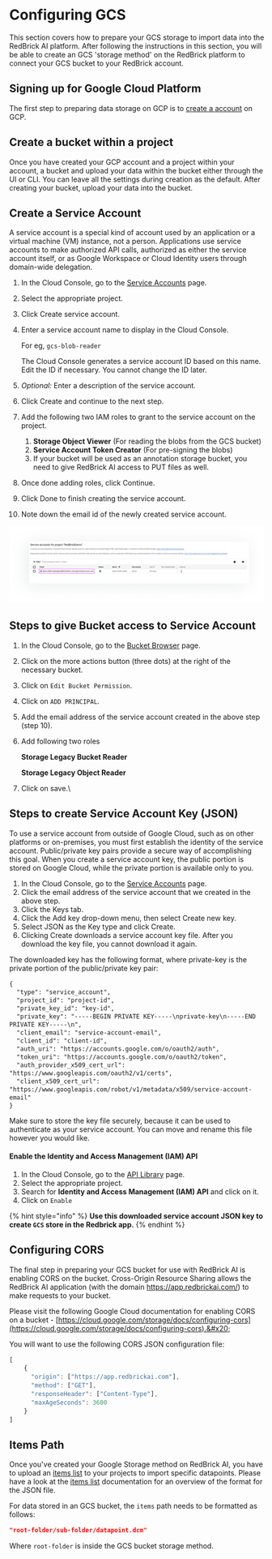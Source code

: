 # Configuring GCS

This section covers how to prepare your GCS storage to import data into the RedBrick AI platform. After following the instructions in this section, you will be able to create an GCS  'storage method' on the RedBrick platform to connect your GCS bucket to your RedBrick account.

## Signing up for Google Cloud Platform

The first step to preparing data storage on GCP is to [create a account](https://cloud.google.com/) on GCP.

## Create a bucket within a project

Once you have created your GCP account and a project within your account, a bucket and upload your data within the bucket either through the UI or CLI. You can leave all the settings during creation as the default. After creating your bucket, upload your data into the bucket.&#x20;

## Create a Service Account

A service account is a special kind of account used by an application or a virtual machine (VM) instance, not a person. Applications use service accounts to make authorized API calls, authorized as either the service account itself, or as Google Workspace or Cloud Identity users through domain-wide delegation.

1. In the Cloud Console, go to the [Service Accounts](https://console.cloud.google.com/iam-admin/serviceaccounts) page.
2. Select the appropriate project.
3. Click Create service account.
4.  Enter a service account name to display in the Cloud Console.

    For eg, `gcs-blob-reader`

    The Cloud Console generates a service account ID based on this name. Edit the ID if necessary. You cannot change the ID later.
5. _Optional:_ Enter a description of the service account.
6. Click Create and continue to the next step.
7. Add the following two IAM roles to grant to the service account on the project.
   1. **Storage Object Viewer** (For reading the blobs from the GCS bucket)
   2. **Service Account Token Creator** (For pre-signing the blobs)
   3. If your bucket will be used as an annotation storage bucket, you need to give RedBrick AI access to PUT files as well.&#x20;
8. Once done adding roles, click Continue.
9. Click Done to finish creating the service account.
10. Note down the email id of the newly created service account.

![](<../../.gitbook/assets/Screen Shot 2021-05-26 at 10.31 1 (1).png>)

## Steps to give Bucket access to Service Account

1. In the Cloud Console, go to the [Bucket Browser](https://console.cloud.google.com/storage/browser) page.
2. Click on the more actions button (three dots) at the right of the necessary bucket.
3. Click on `Edit Bucket Permission`.
4. Click on `ADD PRINCIPAL`.
5. Add the email address of the service account created in the above step (step 10).
6.  Add following two roles

    **Storage Legacy Bucket Reader**

    **Storage Legacy Object Reader**
7. Click on save.\


## Steps to create Service Account Key (JSON)

To use a service account from outside of Google Cloud, such as on other platforms or on-premises, you must first establish the identity of the service account. Public/private key pairs provide a secure way of accomplishing this goal. When you create a service account key, the public portion is stored on Google Cloud, while the private portion is available only to you.

1. In the Cloud Console, go to the [Service Accounts](https://console.cloud.google.com/iam-admin/serviceaccounts) page.
2. Click the email address of the service account that we created in the above step.
3. Click the Keys tab.
4. Click the Add key drop-down menu, then select Create new key.
5. Select JSON as the Key type and click Create.
6. Clicking Create downloads a service account key file. After you download the key file, you cannot download it again.

The downloaded key has the following format, where private-key is the private portion of the public/private key pair:

```
{
  "type": "service_account",
  "project_id": "project-id",
  "private_key_id": "key-id",
  "private_key": "-----BEGIN PRIVATE KEY-----\nprivate-key\n-----END PRIVATE KEY-----\n",
  "client_email": "service-account-email",
  "client_id": "client-id",
  "auth_uri": "https://accounts.google.com/o/oauth2/auth",
  "token_uri": "https://accounts.google.com/o/oauth2/token",
  "auth_provider_x509_cert_url": "https://www.googleapis.com/oauth2/v1/certs",
  "client_x509_cert_url": "https://www.googleapis.com/robot/v1/metadata/x509/service-account-email"
}
```

Make sure to store the key file securely, because it can be used to authenticate as your service account. You can move and rename this file however you would like.

#### Enable the Identity and Access Management (IAM) API

1. In the Cloud Console, go to the [API Library](https://console.cloud.google.com/project/\_/apis/library?\_ga=2.193485741.1059200516.1617769981-1501397432.1596651361) page.
2. Select the appropriate project.
3. Search for **Identity and Access Management (IAM) API** and click on it.
4. Click on `Enable`

{% hint style="info" %}
**Use this downloaded service account JSON key to create `GCS` store in the Redbrick app.**
{% endhint %}

## Configuring CORS

The final step in preparing your GCS bucket for use with RedBrick AI is enabling CORS on the bucket. Cross-Origin Resource Sharing allows the RedBrick AI application (with the domain https://app.redbrickai.com/) to make requests to your bucket.

Please visit the following Google Cloud documentation for enabling CORS on a bucket - [https://cloud.google.com/storage/docs/configuring-cors](https://cloud.google.com/storage/docs/configuring-cors).&#x20;

You will want to use the following CORS JSON configuration file:&#x20;

```javascript
[
    {
      "origin": ["https://app.redbrickai.com"],
      "method": ["GET"],
      "responseHeader": ["Content-Type"],
      "maxAgeSeconds": 3600
    }
]
```

## Items Path

Once you've created your Google Storage method on RedBrick AI, you have to upload an [items list](broken-reference) to your projects to import specific datapoints. Please have a look at the [items list](broken-reference) documentation for an overview of the format for the JSON file.&#x20;

For data stored in an GCS bucket, the `items` path needs to be formatted as follows:&#x20;

```json
"root-folder/sub-folder/datapoint.dcm"
```

Where `root-folder` is inside the GCS bucket storage method.
